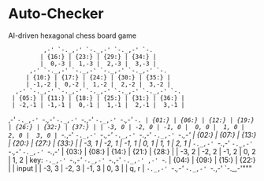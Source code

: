 # Auto-Checker
AI-driven hexagonal chess board game

              ,-' `-._,-' `-._,-' `-._,-' `-.
             | {16:} | {23:} | {29:} | {34:} | 
             |  0,-3 |  1,-3 |  2,-3 |  3,-3 |
          ,-' `-._,-' `-._,-' `-._,-' `-._,-' `-.
         | {10:} | {17:} | {24:} | {30:} | {35:} |
         | -1,-2 |  0,-2 |  1,-2 |  2,-2 |  3,-2 |
      ,-' `-._,-' `-._,-' `-._,-' `-._,-' `-._,-' `-. 
     | {05:} | {11:} | {18:} | {25:} | {31:} | {36:} |
     | -2,-1 | -1,-1 |  0,-1 |  1,-1 |  2,-1 |  3,-1 |
  ,-' `-._,-' `-._,-' `-._,-' `-._,-' `-._,-' `-._,-' `-.
 | {01:} | {06:} | {12:} | {19:} | {26:} | {32:} | {37:} |
 | -3, 0 | -2, 0 | -1, 0 |  0, 0 |  1, 0 |  2, 0 |  3, 0 |
  `-._,-' `-._,-' `-._,-' `-._,-' `-._,-' `-._,-' `-._,-' 
     | {02:} | {07:} | {13:} | {20:} | {27:} | {33:} |
     | -3, 1 | -2, 1 | -1, 1 |  0, 1 |  1, 1 |  2, 1 |
      `-._,-' `-._,-' `-._,-' `-._,-' `-._,-' `-._,-' 
         | {03:} | {08:} | {14:} | {21:} | {28:} |
         | -3, 2 | -2, 2 | -1, 2 |  0, 2 |  1, 2 | key:
          `-._,-' `-._,-' `-._,-' `-._,-' `-._,-' ,-' `-.
             | {04:} | {09:} | {15:} | {22:} |   | input |
             | -3, 3 | -2, 3 | -1, 3 |  0, 3 |   |  q, r |
              `-._,-' `-._,-' `-._,-' `-._,-'     `-._,-'"""
